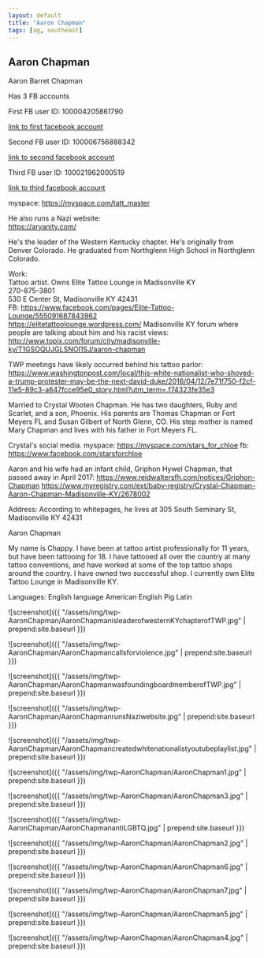 ```yaml
---
layout: default
title: "Aaron Chapman"
tags: [ag, southeast]
---
```



## Aaron Chapman
Aaron Barret ChapmanHas 3 FB accountsFirst FB user ID: 100004205861790[link to first facebook account](https://www.facebook.com/100004205861790)Second FB user ID: 100006756888342[link to second facebook account](https://www.facebook.com/100006756888342)Third FB user ID: 100021962000519[link to third facebook account](https://www.facebook.com/100021962000519)myspace:https://myspace.com/tatt_masterHe also runs a Nazi website:  https://aryanity.com/He's the leader of the Western Kentucky chapter. He's originally from Denver Colorado. He graduated from Northglenn High School in Northglenn Colorado.Work:  Tattoo artist. Owns Elite Tattoo Lounge in Madisonville KY  270-875-3801  530 E Center St, Madisonville KY 42431  FB: https://www.facebook.com/pages/Elite-Tattoo-Lounge/555091687843962  https://elitetattoolounge.wordpress.com/Madisonville KY forum where people are talking about him and his racist views:http://www.topix.com/forum/city/madisonville-ky/T1GSOQUJGLSNOI1SJ/aaron-chapmanTWP meetings have likely occurred behind his tattoo parlor:  https://www.washingtonpost.com/local/this-white-nationalist-who-shoved-a-trump-protester-may-be-the-next-david-duke/2016/04/12/7e71f750-f2cf-11e5-89c3-a647fcce95e0_story.html?utm_term=.f74323fe35e3Married to Crystal Wooten Chapman.  He has two daughters, Ruby and Scarlet, and a son, Phoenix.  His parents are Thomas Chapman or Fort Meyers FL and Susan Gilbert of North Glenn, CO. His step mother is named Mary Chapman and lives with his father in Fort Meyers FL.Crystal's social media.myspace: https://myspace.com/stars_for_chloefb: https://www.facebook.com/starsforchloeAaron and his wife had an infant child, Griphon Hywel Chapman, that passed away in April 2017:https://www.reidwaltersfh.com/notices/Griphon-Chapmanhttps://www.myregistry.com/ext/baby-registry/Crystal-Chapman-Aaron-Chapman-Madisonville-KY/2678002Address:According to whitepages, he lives at 305 South Seminary St, Madisonville KY 42431


 Aaron Chapman



 My name is Chappy. I have been at tattoo artist professionally for 11 years, but have been tattooing for 18. I have tattooed all over the country at many tattoo conventions, and have worked at some of the top tattoo shops around the country. I have owned two successful shop. I currently own Elite Tattoo Lounge in Madisonville KY.

Languages: English language  American English  Pig Latin




![screenshot]({{ "/assets/img/twp-AaronChapman/AaronChapmanisleaderofwesternKYchapterofTWP.jpg" | prepend:site.baseurl }})


![screenshot]({{ "/assets/img/twp-AaronChapman/AaronChapmancallsforviolence.jpg" | prepend:site.baseurl }})


![screenshot]({{ "/assets/img/twp-AaronChapman/AaronChapmanwasfoundingboardmemberofTWP.jpg" | prepend:site.baseurl }})


![screenshot]({{ "/assets/img/twp-AaronChapman/AaronChapmanrunsNaziwebsite.jpg" | prepend:site.baseurl }})


![screenshot]({{ "/assets/img/twp-AaronChapman/AaronChapmancreatedwhitenationalistyoutubeplaylist.jpg" | prepend:site.baseurl }})


![screenshot]({{ "/assets/img/twp-AaronChapman/AaronChapman1.jpg" | prepend:site.baseurl }})


![screenshot]({{ "/assets/img/twp-AaronChapman/AaronChapman3.jpg" | prepend:site.baseurl }})


![screenshot]({{ "/assets/img/twp-AaronChapman/AaronChapmanantiLGBTQ.jpg" | prepend:site.baseurl }})


![screenshot]({{ "/assets/img/twp-AaronChapman/AaronChapman2.jpg" | prepend:site.baseurl }})


![screenshot]({{ "/assets/img/twp-AaronChapman/AaronChapman6.jpg" | prepend:site.baseurl }})


![screenshot]({{ "/assets/img/twp-AaronChapman/AaronChapman7.jpg" | prepend:site.baseurl }})


![screenshot]({{ "/assets/img/twp-AaronChapman/AaronChapman5.jpg" | prepend:site.baseurl }})


![screenshot]({{ "/assets/img/twp-AaronChapman/AaronChapman4.jpg" | prepend:site.baseurl }})